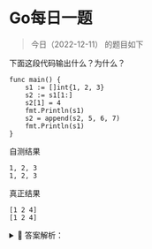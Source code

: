 # Go每日一题

> 今日（2022-12-11） 的题目如下

下面这段代码输出什么？为什么？

```golang
func main() {
	s1 := []int{1, 2, 3}
	s2 := s1[1:]
	s2[1] = 4
	fmt.Println(s1)
	s2 = append(s2, 5, 6, 7)
	fmt.Println(s1)
}
```

自测结果

```
1, 2, 3
1, 2, 3
```

真正结果

```
[1 2 4]
[1 2 4]
```

<details>
<summary style="cursor: pointer">🔑 答案解析：</summary>
<div>

参考答案及解析：

[1 2 4]
[1 2 4]

我们已经知道，golang 中切片底层的数据结构是数组。当使用 s1[1:] 获得切片 s2，和 s1 共享同一个底层数组，这会导致 s2[1] = 4 语句影响 s1。

而 append 操作会导致底层数组扩容，生成新的数组，因此追加数据后的 s2 不会影响 s1。

但是为什么对 s2 赋值后影响的却是 s1 的第三个元素呢？这是因为切片 s2 是从数组的第二个元素开始，s2 索引为 1 的元素对应的是 s1 索引为 2 的元素。

</div>
</details>